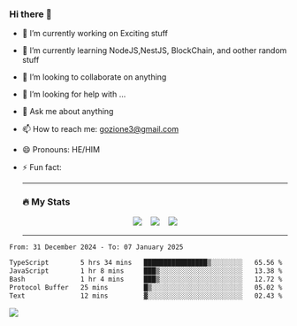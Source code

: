 ### Hi there 👋

<!--
**charlieScript/charlieScript** is a ✨ _special_ ✨ repository because its `README.md` (this file) appears on your GitHub profile.

Here are some ideas to get you started: -->

- 🔭 I’m currently working on Exciting stuff
- 🌱 I’m currently learning NodeJS,NestJS, BlockChain, and oother random stuff
- 👯 I’m looking to collaborate on anything
- 🤔 I’m looking for help with ...
- 💬 Ask me about anything
- 📫 How to reach me: gozione3@gmail.com
- 😄 Pronouns: HE/HIM
- ⚡ Fun fact:


  ---

  ### :fire: My Stats

  <div id="stats" align="center">
  <img src="http://github-readme-streak-stats.herokuapp.com?user=charlieScript&theme=dark&date_format=M%20j%5B%2C%20Y%5D" />&nbsp;&nbsp;&nbsp;
  <img src="https://github-readme-stats.vercel.app/api/top-langs/?username=charlieScript&layout=compact&theme=vision-friendly-dark"/>&nbsp;&nbsp;&nbsp;
  <img src="https://github-readme-stats.vercel.app/api?username=charlieScript&show_icons=true&theme=radical"/>
  </div>

  ---



<!--START_SECTION:waka-->

```txt
From: 31 December 2024 - To: 07 January 2025

TypeScript        5 hrs 34 mins   ████████████████▒░░░░░░░░   65.56 %
JavaScript        1 hr 8 mins     ███▒░░░░░░░░░░░░░░░░░░░░░   13.38 %
Bash              1 hr 4 mins     ███▒░░░░░░░░░░░░░░░░░░░░░   12.72 %
Protocol Buffer   25 mins         █▒░░░░░░░░░░░░░░░░░░░░░░░   05.02 %
Text              12 mins         ▓░░░░░░░░░░░░░░░░░░░░░░░░   02.43 %
```

<!--END_SECTION:waka-->
![](https://komarev.com/ghpvc/?username=charlieScript)
